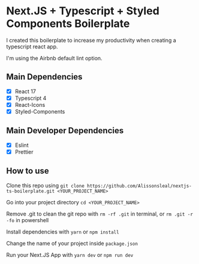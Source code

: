 # Next.JS + Typescript + Styled Components Boilerplate

I created this boilerplate to increase my productivity when creating a typescript react app.

I'm using the Airbnb default lint option.

## Main Dependencies

- [x] React 17
- [x] Typescript 4
- [x] React-Icons
- [x] Styled-Components

## Main Developer Dependencies

- [x] Eslint
- [x] Prettier

## How to use

Clone this repo using `git clone https://github.com/Alissonsleal/nextjs-ts-boilerplate.git <YOUR_PROJECT_NAME>`

Go into your project directory `cd <YOUR_PROJECT_NAME>`

Remove .git to clean the git repo with `rm -rf .git` in terminal, or `rm .git -r -fo` in powershell

Install dependencies with `yarn` or `npm install`

Change the name of your project inside `package.json`

Run your Next.JS App with `yarn dev` or `npm run dev`
